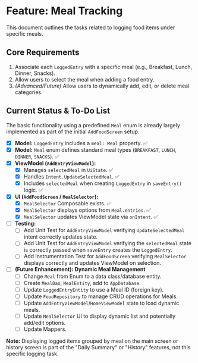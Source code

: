 # Feature: Meal Tracking

This document outlines the tasks related to logging food items under specific meals.

## Core Requirements

1.  Associate each `LoggedEntry` with a specific meal (e.g., Breakfast, Lunch, Dinner, Snacks).
2.  Allow users to select the meal when adding a food entry.
3.  *(Advanced/Future)* Allow users to dynamically add, edit, or delete meal categories.

## Current Status & To-Do List

The basic functionality using a predefined `Meal` enum is already largely implemented as part of the initial `AddFoodScreen` setup.

-   [x] **Model:** `LoggedEntry` includes a `meal: Meal` property. ✅
-   [x] **Model:** `Meal` enum defines standard meal types (`BREAKFAST`, `LUNCH`, `DINNER`, `SNACKS`). ✅
-   [x] **ViewModel (`AddEntryViewModel`):**
    -   [x] Manages `selectedMeal` in `UiState`. ✅
    -   [x] Handles `Intent.UpdateSelectedMeal`. ✅
    -   [x] Includes `selectedMeal` when creating `LoggedEntry` in `saveEntry()` logic. ✅
-   [x] **UI (`AddFoodScreen` / `MealSelector`):**
    -   [x] `MealSelector` Composable exists. ✅
    -   [x] `MealSelector` displays options from `Meal.entries`. ✅
    -   [x] `MealSelector` updates ViewModel state via `onIntent`. ✅
-   [ ] **Testing:**
    -   [ ] Add Unit Test for `AddEntryViewModel` verifying `UpdateSelectedMeal` intent correctly updates state.
    -   [ ] Add Unit Test for `AddEntryViewModel` verifying the `selectedMeal` state is correctly passed when `saveEntry` creates the `LoggedEntry`.
    -   [ ] Add Instrumentation Test for `AddFoodScreen` verifying `MealSelector` displays correctly and updates ViewModel on selection.
-   [ ] **(Future Enhancement): Dynamic Meal Management**
    -   [ ] Change `Meal` from Enum to a data class/database entity.
    -   [ ] Create `MealDao`, `MealEntity`, add to `AppDatabase`.
    -   [ ] Update `LoggedEntryEntity` to use a Meal ID (foreign key).
    -   [ ] Update `FoodRepository` to manage CRUD operations for Meals.
    -   [ ] Update `AddEntryViewModel`/`HomeViewModel` state to load dynamic meals.
    -   [ ] Update `MealSelector` UI to display dynamic list and potentially add/edit options.
    -   [ ] Update Mappers.

**Note:** Displaying logged items grouped by meal on the main screen or history screen is part of the "Daily Summary" or "History" features, not this specific logging task. 
